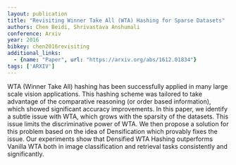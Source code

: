 ```yaml
---
layout: publication
title: "Revisiting Winner Take All (WTA) Hashing for Sparse Datasets"
authors: Chen Beidi, Shrivastava Anshumali
conference: Arxiv
year: 2016
bibkey: chen2016revisiting
additional_links:
  - {name: "Paper", url: "https://arxiv.org/abs/1612.01834"}
tags: ['ARXIV']
---
```

WTA (Winner Take All) hashing has been successfully applied in many large scale
vision applications. This hashing scheme was tailored to take advantage of the
comparative reasoning (or order based information), which showed significant
accuracy improvements. In this paper, we identify a subtle issue with WTA, which
grows with the sparsity of the datasets. This issue limits the discriminative
power of WTA. We then propose a solution for this problem based on the idea of
Densification which provably fixes the issue. Our experiments show that
Densified WTA Hashing outperforms Vanilla WTA both in image classification and
retrieval tasks consistently and significantly.
